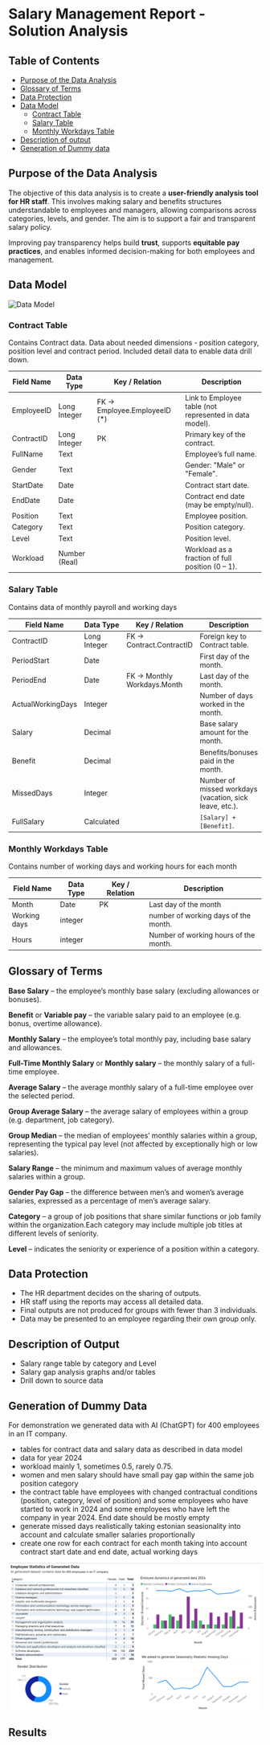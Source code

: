 # Salary Management Report - Solution Analysis
## Table of Contents
- [Purpose of the Data Analysis](#purpose-of-the-data-analysis)
- [Glossary of Terms](#glossary-of-terms)
- [Data Protection](#data-protection)
- [Data Model](#data-model)
  - [Contract Table](#contract-table)
  - [Salary Table](#salary-table)
  - [Monthly Workdays Table](#monthly-workdays-table)
- [Description of output](description-of-output)
- [Generation of Dummy data](generation-of-dummy-data)

## Purpose of the Data Analysis

The objective of this data analysis is to create a **user-friendly analysis tool for HR staff**. This involves making salary and benefits structures understandable to employees and managers, allowing comparisons across categories, levels, and gender. The aim is to support a fair and transparent salary policy.

Improving pay transparency helps build **trust**, supports **equitable pay practices**, and enables informed decision-making for both employees and management.


## Data Model
![Data Model](images/andmemudel.png)
### Contract Table
Contains Contract data. Data about needed dimensions - position category, position level and contract period. Included detail data to enable data drill down.


| Field Name   | Data Type     | Key / Relation               | Description                                                                 |
|--------------|--------------|------------------------------|-----------------------------------------------------------------------------|
| EmployeeID   | Long Integer | FK → Employee.EmployeeID (*) | Link to Employee table (not represented in data model).                     |
| ContractID   | Long Integer | PK                           | Primary key of the contract.                                                |
| FullName     | Text    |                              | Employee’s full name.                                                       |
| Gender       | Text     |                              | Gender: "Male" or "Female".                                                 |
| StartDate    | Date   |                              | Contract start date.                                                        |
| EndDate      | Date    |                              | Contract end date (may be empty/null).                                      |
| Position     | Text   |                              | Employee position.                                                          |
| Category     | Text    |                              | Position category.                                                          |
| Level        | Text    |                              | Position level.                                                             |
| Workload     | Number (Real) |                           | Workload as a fraction of full position (0 – 1).                          |


### Salary Table 
Contains data of monthly payroll and working days

| Field Name         | Data Type        | Key / Relation                 | Description                                                                 |
|--------------------|-----------------|--------------------------------|-----------------------------------------------------------------------------|
| ContractID         | Long Integer    | FK → Contract.ContractID       | Foreign key to Contract table.                                              |
| PeriodStart        | Date       |                                | First day of the month.                                                     |
| PeriodEnd          | Date       | FK → Monthly Workdays.Month                                | Last day of the month.                                                      |
| ActualWorkingDays  | Integer         |                                | Number of days worked in the month.                                         |
| Salary             | Decimal         |                                | Base salary amount for the month.                                           |
| Benefit            | Decimal         |                                | Benefits/bonuses paid in the month.                                         |
| MissedDays         | Integer         |                                | Number of missed workdays (vacation, sick leave, etc.).                     |
| FullSalary         | Calculated      |                                | `[Salary] + [Benefit]`.                                                     |


### Monthly Workdays Table 
Contains number of working days and working hours for each month

| Field Name         | Data Type        | Key / Relation                 | Description                                                                 |
|--------------------|-----------------|--------------------------------|-----------------------------------------------------------------------------|
| Month              | Date    | PK       | Last day of the month                                              |
| Working days        | integer       |                      | number of working days of the month.                                                     |
| Hours          | integer       |                           | Number of working hours of the month.                                                      |

## Glossary of Terms

**Base Salary** – the employee’s monthly base salary (excluding allowances or bonuses).  

**Benefit** or **Variable pay** – the variable salary paid to an employee (e.g. bonus, overtime allowance).  

**Monthly Salary** – the employee’s total monthly pay, including base salary and allowances.  

**Full-Time Monthly Salary** or **Monthly salary**  – the monthly salary of a full-time employee.  

**Average Salary** – the average monthly salary of a full-time employee over the selected period.  

**Group Average Salary** – the average salary of employees within a group (e.g. department, job category).  

**Group Median** – the median of employees’ monthly salaries within a group, representing the typical pay level (not affected by exceptionally high or low salaries).  

**Salary Range** – the minimum and maximum values of average monthly salaries within a group.  

**Gender Pay Gap** – the difference between men’s and women’s average salaries, expressed as a percentage of men’s average salary. 

**Category** – a group of job positions that share similar functions or job family within the organization.Each category may include multiple job titles at different levels of seniority.

**Level** – indicates the seniority or experience of a position within a category.

## Data Protection
- The HR department decides on the sharing of outputs.  
- HR staff using the reports may access all detailed data.  
- Final outputs are not produced for groups with fewer than 3 individuals.  
- Data may be presented to an employee regarding their own group only.

## Description of Output
- Salary range table by category and Level
- Salary gap analysis graphs and/or tables
- Drill down to source data

## Generation of Dummy Data
For demonstration we generated data with AI (ChatGPT) for 400 employees in an IT company.
- tables for contract data and salary data as described in data model
- data for year 2024
- workload mainly 1, sometimes 0.5, rarely 0.75.
- women and men salary should have small pay gap within the same job position category 
- the contract table have employees with changed contractual conditions (position, category, level of position) and some employees who have started to work in 2024 and some employees who have left the company in year 2024. End date should be mostly empty
- generate missed days realistically taking estonian seasionality into account and calculate smaller salaries proportionally
- create one row for each contract for each month taking into account contract start date and end date, actual working days

![Employee statistics](Employee_statistics.png)

## Results